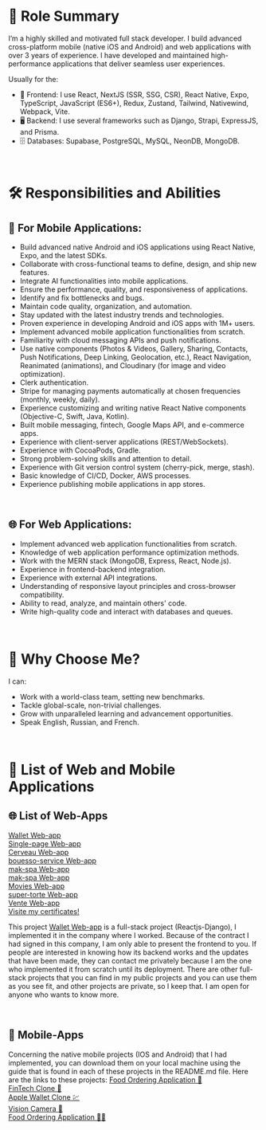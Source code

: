 <h1>🎯 Role Summary</h1>
<p>I’m a highly skilled and motivated full stack developer. I build advanced cross-platform mobile (native iOS and Android) and web applications with over 3 years of experience. I have developed and maintained high-performance applications that deliver seamless user experiences.</p>
<p>Usually for the:</p>
<ul>
  <li>📲 Frontend: I use React, NextJS (SSR, SSG, CSR), React Native, Expo, TypeScript, JavaScript (ES6+), Redux, Zustand, Tailwind, Nativewind, Webpack, Vite.</li>
  <li>🖥️ Backend: I use several frameworks such as Django, Strapi, ExpressJS, and Prisma.</li>
  <li>🗄️ Databases: Supabase, PostgreSQL, MySQL, NeonDB, MongoDB.</li>
</ul> <br/>

<h1>🛠️ Responsibilities and Abilities</h1>

<h2>📱 For Mobile Applications:</h2>
<ul>
  <li>Build advanced native Android and iOS applications using React Native, Expo, and the latest SDKs.</li>
  <li>Collaborate with cross-functional teams to define, design, and ship new features.</li>
  <li>Integrate AI functionalities into mobile applications.</li>
  <li>Ensure the performance, quality, and responsiveness of applications.</li>
  <li>Identify and fix bottlenecks and bugs.</li>
  <li>Maintain code quality, organization, and automation.</li>
  <li>Stay updated with the latest industry trends and technologies.</li>
  <li>Proven experience in developing Android and iOS apps with 1M+ users.</li>
  <li>Implement advanced mobile application functionalities from scratch.</li>
  <li>Familiarity with cloud messaging APIs and push notifications.</li>
  <li>Use native components (Photos & Videos, Gallery, Sharing, Contacts, Push Notifications, Deep Linking, Geolocation, etc.), React Navigation, Reanimated (animations), and Cloudinary (for image and video optimization).</li>
  <li>Clerk authentication.</li>
  <li>Stripe for managing payments automatically at chosen frequencies (monthly, weekly, daily).</li>
  <li>Experience customizing and writing native React Native components (Objective-C, Swift, Java, Kotlin).</li>
  <li>Built mobile messaging, fintech, Google Maps API, and e-commerce apps.</li>
  <li>Experience with client-server applications (REST/WebSockets).</li>
  <li>Experience with CocoaPods, Gradle.</li>
  <li>Strong problem-solving skills and attention to detail.</li>
  <li>Experience with Git version control system (cherry-pick, merge, stash).</li>
  <li>Basic knowledge of CI/CD, Docker, AWS processes.</li>
  <li>Experience publishing mobile applications in app stores.</li>
</ul><br/>

<h2>🌐 For Web Applications:</h2>
<ul>
  <li>Implement advanced web application functionalities from scratch.</li>
  <li>Knowledge of web application performance optimization methods.</li>
  <li>Work with the MERN stack (MongoDB, Express, React, Node.js).</li>
  <li>Experience in frontend-backend integration.</li>
  <li>Experience with external API integrations.</li>
  <li>Understanding of responsive layout principles and cross-browser compatibility.</li>
  <li>Ability to read, analyze, and maintain others' code.</li>
  <li>Write high-quality code and interact with databases and queues.</li>
</ul><br/>

<h1>🌟 Why Choose Me?</h1>
<p>I can:</p>
<ul>
  <li>Work with a world-class team, setting new benchmarks.</li>
  <li>Tackle global-scale, non-trivial challenges.</li>
  <li>Grow with unparalleled learning and advancement opportunities.</li>
  <li>Speak English, Russian, and French.</li>
</ul><br/>

<h1>🔗 List of Web and Mobile Applications</h1>
<h2>🌐 List of Web-Apps</h2>
<a href="https://wallet-an.netlify.app/" target="_blank" rel="noopener noreferrer">Wallet Web-app</a><br/>
<a href="https://lianau.netlify.app/" target="_blank" rel="noopener noreferrer">Single-page Web-app</a><br/>
<a href="https://sprir.netlify.app/" target="_blank" rel="noopener noreferrer">Cerveau Web-app</a><br/>
<a href="https://bouesso-service.netlify.app/" target="_blank" rel="noopener noreferrer">bouesso-service Web-app</a><br/>
<a href="https://mak-spa.netlify.app/" target="_blank" rel="noopener noreferrer">mak-spa Web-app</a><br/>
<a href="https://nivo-two.vercel.app/" target="_blank" rel="noopener noreferrer">mak-spa Web-app</a><br/>
<a href="https://sponb.netlify.app/" target="_blank" rel="noopener noreferrer">Movies Web-app</a><br/>
<a href="https://super-torte-1b66dc.netlify.app/" target="_blank" rel="noopener noreferrer">super-torte Web-app</a><br/>
<a href="https://mak-developer.netlify.app/" target="_blank" rel="noopener noreferrer">Vente Web-app</a><br/>
<a href="https://drive.google.com/file/d/11nT_u_BkbtGO2p4eb0csyJQ-dlX3nMaf/view" target="_blank" rel="noopener noreferrer">Visite my certificates!</a><br/>
<p text-align: justify>This project <a href="https://wallet-an.netlify.app/" target="_blank" rel="noopener noreferrer">Wallet Web-app</a> is a full-stack project (Reactjs-Django), I implemented it in the company where I worked. Because of the contract I had signed in this company, I am only able to present the frontend to you. If people are interested in knowing how its backend works and the updates that have been made, they can contact me privately because I am the one who implemented it from scratch until its deployment. There are other full-stack projects that you can find in my public projects and you can use them as you see fit, and other projects are private, so I keep that. I am open for anyone who wants to know more.</p><br/>

<h2>📱 Mobile-Apps</h2>
<p text-align: justify>Concerning the native mobile projects (IOS and Android) that I had implemented, you can download them on your local machine using the guide that is found in each of these projects in the README.md file. Here are the links to these projects:
<a href="https://github.com/TatyOko28/Food-Ordering-Mob" target="_blank" rel="noopener noreferrer">Food Ordering Application 🍲</a><br/>
<a href="https://github.com/TatyOko28/Fintech-app-Mob" target="_blank" rel="noopener noreferrer">FinTech Clone 🚀</a><br/>
<a href="https://github.com/TatyOko28/AppleWallet-Mob" target="_blank" rel="noopener noreferrer">Apple Wallet Clone 💹</a><br/>
<a href="https://github.com/TatyOko28/photos_APP-Mob" target="_blank" rel="noopener noreferrer">Vision Camera 🎥</a><br/>
<a href="https://github.com/TatyOko28/Food_UI-Mob" rel="noopener noreferrer">Food Ordering Application 🍔📲</a><br/>
</p>

